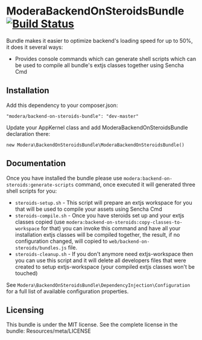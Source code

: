 # ModeraBackendOnSteroidsBundle [![Build Status](https://travis-ci.org/modera/ModeraBackendOnSteroidsBundle.svg?branch=master)](https://travis-ci.org/modera/ModeraBackendOnSteroidsBundle)

Bundle makes it easier to optimize backend's loading speed for up to 50%, it does it several ways:

 * Provides console commands which can generate shell scripts which can be used to compile all bundle's
 extjs classes together using Sencha Cmd

## Installation

Add this dependency to your composer.json:

    "modera/backend-on-steroids-bundle": "dev-master"

Update your AppKernel class and add ModeraBackendOnSteroidsBundle declaration there:

    new Modera\BackendOnSteroidsBundle\ModeraBackendOnSteroidsBundle()

## Documentation

Once you have installed the bundle please use `modera:backend-on-steroids:generate-scripts` command, once
executed it will generated three shell scripts for you:

 * `steroids-setup.sh`  - This script will prepare an extjs workspace for you that will be used to compile your
 assets using Sencha Cmd
 * `steroids-compile.sh` - Once you have steroids set up and your extjs classes copied (use `modera:backend-on-steroids:copy-classes-to-workspace`
 for that) you can invoke this command and have all your installation extjs classes will be compiled together, the result, if
 no configuration changed, will copied to `web/backend-on-steroids/bundles.js` file.
 * `steroids-cleanup.sh`  - If you don't anymore need extjs-workspace then you can use this script and it will delete
 all developers files that were created to setup extjs-workspace (your compiled extjs classes won't be touched)

See `Modera\BackendOnSteroidsBundle\DependencyInjection\Configuration` for a full list of available configuration
properties.

## Licensing

This bundle is under the MIT license. See the complete license in the bundle:
Resources/meta/LICENSE

